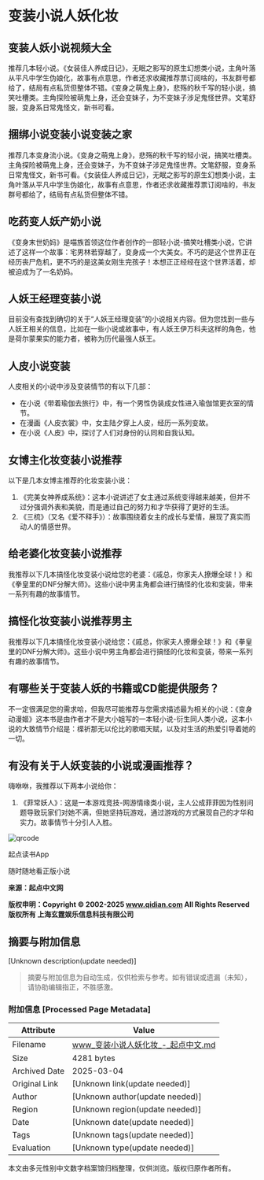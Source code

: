# 变装小说人妖化妆

## 变装人妖小说视频大全

推荐几本轻小说。《女装佳人养成日记》，无眠之影写的原生幻想类小说，主角叶落从平凡中学生伪娘化，故事有点意思，作者还求收藏推荐票订阅啥的，书友群号都给了，结局有点私货但整体不错。《变身之萌鬼上身》，悲殇的秋千写的轻小说，搞笑吐槽类。主角探险被萌鬼上身，还会变妹子，为不变妹子涉足鬼怪世界。文笔舒服，变身系日常鬼怪文，新书可看。

## 捆绑小说变装小说变装之家

推荐几本变身流小说。《变身之萌鬼上身》，悲殇的秋千写的轻小说，搞笑吐槽类。主角探险被萌鬼上身，还会变妹子，为不变妹子涉足鬼怪世界。文笔舒服，变身系日常鬼怪文，新书可看。《女装佳人养成日记》，无眠之影写的原生幻想类小说，主角叶落从平凡中学生伪娘化，故事有点意思，作者还求收藏推荐票订阅啥的，书友群号都给了，结局有点私货但整体不错。

## 吃药变人妖产奶小说

《变身末世奶妈》是喵族首领这位作者创作的一部轻小说-搞笑吐槽类小说，它讲述了这样一个故事：宅男林若穿越了，变身成一个大美女。不巧的是这个世界正在经历丧尸危机，更不巧的是这美女刚生完孩子！本想正正经经在这个世界活着，却被迫成为了一名奶妈。

## 人妖王经理变装小说

目前没有查找到确切的关于“人妖王经理变装”的小说相关内容。但为您找到一些与人妖王相关的信息，比如在一些小说或故事中，有人妖王伊万科夫这样的角色，他是荷尔蒙果实的能力者，被称为历代最强人妖王。

## 人皮小说变装

人皮相关的小说中涉及变装情节的有以下几部：
- 在小说《带着瑜伽去旅行》中，有一个男性伪装成女性进入瑜伽馆更衣室的情节。
- 在漫画《人皮衣裳》中，女主陆夕穿上人皮，经历一系列变故。
- 在小说《人皮》中，探讨了人们对身份的认同和自我认知。

## 女博主化妆变装小说推荐

以下是几本女博主推荐的化妆变装小说：
1. 《完美女神养成系统》：这本小说讲述了女主通过系统变得越来越美，但并不过分强调外表和美貌，而是通过自己的努力和才华获得了更好的生活。
2. 《三梳》（又名《爱不释手》）：故事围绕着女主的成长与爱情，展现了真实而动人的情感世界。

## 给老婆化妆变装小说推荐

我推荐以下几本搞怪化妆变装小说给您的老婆：《戚总，你家夫人撩爆全球！》和《拳皇里的DNF分解大师》。这些小说中男主角都会进行搞怪的化妆和变装，带来一系列有趣的故事情节。

## 搞怪化妆变装小说推荐男主

我推荐以下几本搞怪化妆变装小说给您：《戚总，你家夫人撩爆全球！》和《拳皇里的DNF分解大师》。这些小说中男主角都会进行搞怪的化妆和变装，带来一系列有趣的故事情节。

## 有哪些关于变装人妖的书籍或CD能提供服务？

不一定很满足您的需求哈，但我尽可能推荐与您需求描述最为相关的小说：《变身动漫姬》这本书是由作者才不是大小姐写的一本轻小说-衍生同人类小说，这本小说的大致情节介绍是：楪祈那无以伦比的歌唱天赋，以及对生活的热爱引导着她的一切。

## 有没有关于人妖变装的小说或漫画推荐？

嗨咻咻，我推荐以下两本小说给你：
1. 《菲常妖人》：这是一本游戏竞技-网游情缘类小说，主人公成菲菲因为性别问题导致玩家们对她不满，但她坚持玩游戏，通过游戏的方式展现自己的才华和实力。故事情节十分引人入胜。

![qrcode](https://imgservices-1252317822.image.myqcloud.com/coco/s03032023/fb9dbdd4.avvf16.png)

起点读书App

随时随地看正版小说

**来源：起点中文网**

**版权申明：Copyright © 2002-2025 www.qidian.com All Rights Reserved 版权所有 上海玄霆娱乐信息科技有限公司**
<!-- tcd_original_link https://www.qidian.com/ask/tqbbpenvxtutu -->


## 摘要与附加信息

<!-- tcd_abstract -->
[Unknown description(update needed)]
<!-- tcd_abstract_end -->

> 摘要与附加信息为自动生成，仅供检索与参考。如有错误或遗漏（未知），请协助编辑指正，不胜感激。

### 附加信息 [Processed Page Metadata]

| Attribute       | Value                                  |
|-----------------|----------------------------------------|
| Filename        | www_变装小说人妖化妆_-_起点中文.md                             |
| Size            | 4281 bytes                           |
| Archived Date   | 2025-03-04                             |
| Original Link   | [Unknown link(update needed)]                       |
| Author          | [Unknown author(update needed)]                               |
| Region          | [Unknown region(update needed)]                               |
| Date            | [Unknown date(update needed)]                                 |
| Tags            | [Unknown tags(update needed)]                                 |
| Evaluation            | [Unknown type(update needed)]                                 |
<!-- tcd_table_end -->

本文由多元性别中文数字档案馆归档整理，仅供浏览。版权归原作者所有。
